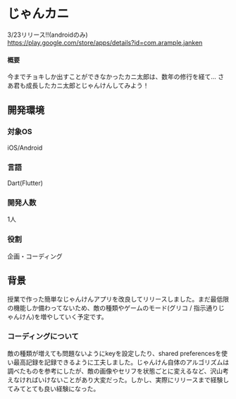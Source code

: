 # じゃんカニ
3/23リリース!!(androidのみ)  
https://play.google.com/store/apps/details?id=com.arample.janken


#### 概要
今までチョキしか出すことができなかったカニ太郎は、数年の修行を経て...
さあ君も成長したカニ太郎とじゃんけんしてみよう！

## 開発環境
### 対象OS
iOS/Android
### 言語
Dart(Flutter)
### 開発人数
1人

### 役割
企画・コーディング

## 背景
授業で作った簡単なじゃんけんアプリを改良してリリースしました。まだ最低限の機能しか備わってないため、敵の種類やゲームのモード(グリコ / 指示通りじゃんけん)を増やしていく予定です。

### コーディングについて
敵の種類が増えても問題ないようにkeyを設定したり、shared preferencesを使い最高記録を記録できるように工夫しました。じゃんけん自体のアルゴリズムは調べたものを参考にしたが、敵の画像やセリフを状態ごとに変えるなど、沢山考えなければいけないことがあり大変だった。しかし、実際にリリースまで経験してみてとても良い経験になった。